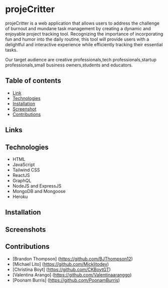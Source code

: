 # projeCritter

projeCritter is a web application that allows users to address the challenge of burnout and mundane task management by creating a dynamic and enjoyable project tracking tool. Recognizing the importance of incorporating fun and humor into the daily routine, this tool will provide users with a delightful and interactive experience while efficiently tracking their essential tasks.

Our target audience are creative professionals,tech professionals,startup professionals,small business owners,students and educators.

## Table of contents

- [ Link ](#Links)
- [ Technologies](#Technologies)
- [ Installation ](#Installation)
- [ Screenshot ](#Screenshots)
- [ Contributions ](#Contributions)

## Links

## Technologies
- HTML
- JavaScript
- Tailwind CSS
- ReactJS
- GraphQL
- NodeJS and ExpressJS
- MongoDB and Mongoose
- Heroku

## Installation

## Screenshots

## Contributions
- [Brandon Thompson] (https://github.com/BJThompson12)
- [Michael Lito] (https://github.com/Micklitodev)
- [Christina Boyt] (https://github.com/CKBoytGT)
- [Valentina Arango] (https://github.com/Valentinaaranggo)
- [Poonam Burris] (https://github.com/PoonamBurris)

     

